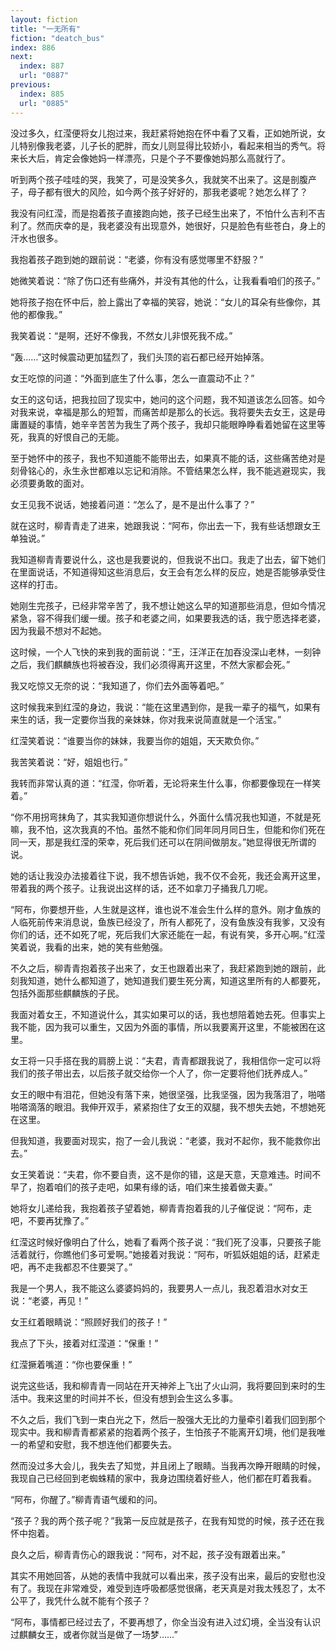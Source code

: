 ```yaml
---
layout: fiction
title: "一无所有"
fiction: "deatch_bus"
index: 886
next:
  index: 887
  url: "0887"
previous:
  index: 885
  url: "0885"
---
```

没过多久，红滢便将女儿抱过来，我赶紧将她抱在怀中看了又看，正如她所说，女儿特别像我老婆，儿子长的肥胖，而女儿则显得比较娇小，看起来相当的秀气。将来长大后，肯定会像她妈一样漂亮，只是个子不要像她妈那么高就行了。

听到两个孩子哇哇的哭，我笑了，可是没笑多久，我就笑不出来了。这是剖腹产子，母子都有很大的风险，如今两个孩子好好的，那我老婆呢？她怎么样了？

我没有问红滢，而是抱着孩子直接跑向她，孩子已经生出来了，不怕什么吉利不吉利了。然而庆幸的是，我老婆没有出现意外，她很好，只是脸色有些苍白，身上的汗水也很多。

我抱着孩子跑到她的跟前说：“老婆，你有没有感觉哪里不舒服？”

她微笑着说：“除了伤口还有些痛外，并没有其他的什么，让我看看咱们的孩子。”

她将孩子抱在怀中后，脸上露出了幸福的笑容，她说：“女儿的耳朵有些像你，其他的都像我。”

我笑着说：“是啊，还好不像我，不然女儿非恨死我不成。”

“轰……”这时候震动更加猛烈了，我们头顶的岩石都已经开始掉落。

女王吃惊的问道：“外面到底生了什么事，怎么一直震动不止？”

女王的这句话，把我拉回了现实中，她问的这个问题，我不知道该怎么回答。如今对我来说，幸福是那么的短暂，而痛苦却是那么的长远。我将要失去女王，这是毋庸置疑的事情，她辛辛苦苦为我生了两个孩子，我却只能眼睁睁看着她留在这里等死，我真的好恨自己的无能。

至于她怀中的孩子，我也不知道能不能带出去，如果真不能的话，这些痛苦绝对是刻骨铭心的，永生永世都难以忘记和消除。不管结果怎么样，我不能逃避现实，我必须要勇敢的面对。

女王见我不说话，她接着问道：“怎么了，是不是出什么事了？”

就在这时，柳青青走了进来，她跟我说：“阿布，你出去一下，我有些话想跟女王单独说。”

我知道柳青青要说什么，这也是我要说的，但我说不出口。我走了出去，留下她们在里面说话，不知道得知这些消息后，女王会有怎么样的反应，她是否能够承受住这样的打击。

她刚生完孩子，已经非常辛苦了，我不想让她这么早的知道那些消息，但如今情况紧急，容不得我们缓一缓。孩子和老婆之间，如果要我选的话，我宁愿选择老婆，因为我最不想对不起她。

这时候，一个人飞快的来到我的面前说：“王，汪洋正在加吞没深山老林，一刻钟之后，我们麒麟族也将被吞没，我们必须得离开这里，不然大家都会死。”

我又吃惊又无奈的说：“我知道了，你们去外面等着吧。”

这时候我来到红滢的身边，我说：“能在这里遇到你，是我一辈子的福气，如果有来生的话，我一定要你当我的亲妹妹，你对我来说简直就是一个活宝。”

红滢笑着说：“谁要当你的妹妹，我要当你的姐姐，天天欺负你。”

我苦笑着说：“好，姐姐也行。”

我转而非常认真的道：“红滢，你听着，无论将来生什么事，你都要像现在一样笑着。”

“你不用拐弯抹角了，其实我知道你想说什么，外面什么情况我也知道，不就是死嘛，我不怕，这次我真的不怕。虽然不能和你们同年同月同日生，但能和你们死在同一天，那是我红滢的荣幸，死后我们还可以在阴间做朋友。”她显得很无所谓的说。

她的话让我没办法接着往下说，我不想告诉她，我不仅不会死，我还会离开这里，带着我的两个孩子。让我说出这样的话，还不如拿刀子捅我几刀呢。

“阿布，你要想开些，人生就是这样，谁也说不准会生什么样的意外。刚才鱼族的人临死前传来消息说，鱼族已经没了，所有人都死了，没有鱼族没有我爹，又没有你们的话，还不如死了呢，死后我们大家还能在一起，有说有笑，多开心啊。”红滢笑着说，我看的出来，她的笑有些勉强。

不久之后，柳青青抱着孩子出来了，女王也跟着出来了，我赶紧跑到她的跟前，此刻我知道，她什么都知道了，她知道我们要生死分离，知道这里所有的人都要死，包括外面那些麒麟族的子民。

我面对着女王，不知道说什么，其实如果可以的话，我也想陪着她去死。但事实上我不能，因为我可以重生，又因为外面的事情，所以我要离开这里，不能被困在这里。

女王将一只手搭在我的肩膀上说：“夫君，青青都跟我说了，我相信你一定可以将我们的孩子带出去，以后孩子就交给你一个人了，你一定要将他们抚养成人。”

女王的眼中有泪花，但她没有落下来，她很坚强，比我坚强，因为我落泪了，啪嗒啪嗒滴落的眼泪。我伸开双手，紧紧抱住了女王的双腿，我不想失去她，不想她死在这里。

但我知道，我要面对现实，抱了一会儿我说：“老婆，我对不起你，我不能救你出去。”

女王笑着说：“夫君，你不要自责，这不是你的错，这是天意，天意难违。时间不早了，抱着咱们的孩子走吧，如果有缘的话，咱们来生接着做夫妻。”

她将女儿递给我，我抱着孩子望着她，柳青青抱着我的儿子催促说：“阿布，走吧，不要再犹豫了。”

红滢这时候好像明白了什么，她看了看两个孩子说：“我们死了没事，只要孩子能活着就行，你瞧他们多可爱啊。”她接着对我说：“阿布，听狐妖姐姐的话，赶紧走吧，再不走我都忍不住要哭了。”

我是一个男人，我不能这么婆婆妈妈的，我要男人一点儿，我忍着泪水对女王说：“老婆，再见！”

女王红着眼睛说：“照顾好我们的孩子！”

我点了下头，接着对红滢道：“保重！”

红滢撅着嘴道：“你也要保重！”

说完这些话，我和柳青青一同站在开天神斧上飞出了火山洞，我将要回到来时的生活中。我来这里的时间并不长，但没有想到会生这么多事。

不久之后，我们飞到一束白光之下，然后一股强大无比的力量牵引着我们回到那个现实中。我和柳青青都紧紧的抱着两个孩子，生怕孩子不能离开幻境，他们是我唯一的希望和安慰，我不想连他们都要失去。

然而没过多大会儿，我失去了知觉，并且闭上了眼睛。当我再次睁开眼睛的时候，我现自己已经回到老蜘蛛精的家中，我身边围绕着好些人，他们都在盯着我看。

“阿布，你醒了。”柳青青语气缓和的问。

“孩子？我的两个孩子呢？”我第一反应就是孩子，在我有知觉的时候，孩子还在我怀中抱着。

良久之后，柳青青伤心的跟我说：“阿布，对不起，孩子没有跟着出来。”

其实不用她回答，从她的表情中我就可以看出来，孩子没有出来，最后的安慰也没有了。我现在非常难受，难受到连呼吸都感觉很痛，老天真是对我太残忍了，太不公平了，我凭什么就不能有个孩子？

“阿布，事情都已经过去了，不要再想了，你全当没有进入过幻境，全当没有认识过麒麟女王，或者你就当是做了一场梦……”